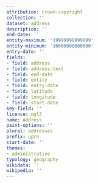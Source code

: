 ```yaml
---
attribution: crown-copyright
collection: ''
dataset: address
description: ''
end-date: ''
entity-maximum: '19999999999999'
entity-minimum: '10000000000000'
entry-date: ''
fields:
- field: address
- field: address-text
- field: end-date
- field: entity
- field: entry-date
- field: latitude
- field: longitude
- field: start-date
key-field: ''
licence: ogl3
name: Address
paint-options: ''
plural: addresses
prefix: uprn
start-date: ''
themes:
- administrative
typology: geography
wikidata: ''
wikipedia: ''
---
```

